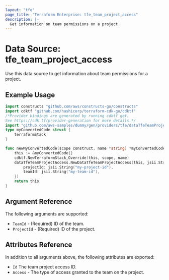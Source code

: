 ```yaml
---
layout: "tfe"
page_title: "Terraform Enterprise: tfe_team_project_access"
description: |-
  Get information on team permissions on a project.
---
```


# Data Source: tfe_team_project_access

Use this data source to get information about team permissions for a project.

## Example Usage

```go
import constructs "github.com/aws/constructs-go/constructs"
import cdktf "github.com/hashicorp/terraform-cdk-go/cdktf"
/*Provider bindings are generated by running cdktf get.
See https://cdk.tf/provider-generation for more details.*/
import "github.com/aws-samples/dummy/gen/providers/tfe/dataTfeTeamProjectAccess"
type myConvertedCode struct {
	terraformStack
}

func newMyConvertedCode(scope construct, name *string) *myConvertedCode {
	this := &myConvertedCode{}
	cdktf.NewTerraformStack_Override(this, scope, name)
	dataTfeTeamProjectAccess.NewDataTfeTeamProjectAccess(this, jsii.String("test"), &dataTfeTeamProjectAccessConfig{
		projectId: jsii.String("my-project-id"),
		teamId: jsii.String("my-team-id"),
	})
	return this
}
```

## Argument Reference

The following arguments are supported:

* `TeamId` - (Required) ID of the team.
* `ProjectId` - (Required) ID of the project.

## Attributes Reference

In addition to all arguments above, the following attributes are exported:

* `Id` The team project access ID.
* `Access` - The type of access granted to the team on the project.

<!-- cache-key: cdktf-0.17.0-pre.15 input-204103613e94c6b9eafe1ca3f90afd99a5659e7479ad472937135a7066629cf3 -->